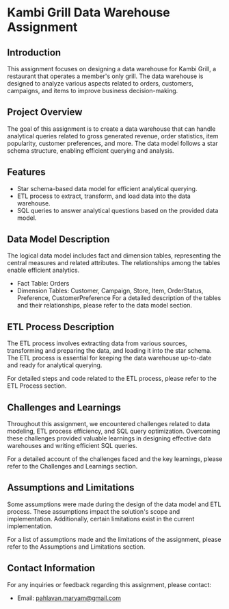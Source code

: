 # Kambi Grill Data Warehouse Assignment


## Introduction
This assignment focuses on designing a data warehouse for Kambi Grill, a restaurant that operates a member's only grill. The data warehouse is designed to analyze various aspects related to orders, customers, campaigns, and items to improve business decision-making.

## Project Overview
The goal of this assignment is to create a data warehouse that can handle analytical queries related to gross generated revenue, order statistics, item popularity, customer preferences, and more. The data model follows a star schema structure, enabling efficient querying and analysis.

## Features
- Star schema-based data model for efficient analytical querying.
- ETL process to extract, transform, and load data into the data warehouse.
- SQL queries to answer analytical questions based on the provided data model.

## Data Model Description
The logical data model includes fact and dimension tables, representing the central measures and related attributes. The relationships among the tables enable efficient analytics.

- Fact Table: Orders
- Dimension Tables: Customer, Campaign, Store, Item, OrderStatus, Preference, CustomerPreference
For a detailed description of the tables and their relationships, please refer to the data model section.

## ETL Process Description
The ETL process involves extracting data from various sources, transforming and preparing the data, and loading it into the star schema. The ETL process is essential for keeping the data warehouse up-to-date and ready for analytical querying.

For detailed steps and code related to the ETL process, please refer to the ETL Process section.

## Challenges and Learnings
Throughout this assignment, we encountered challenges related to data modeling, ETL process efficiency, and SQL query optimization. Overcoming these challenges provided valuable learnings in designing effective data warehouses and writing efficient SQL queries.

For a detailed account of the challenges faced and the key learnings, please refer to the Challenges and Learnings section.

## Assumptions and Limitations
Some assumptions were made during the design of the data model and ETL process. These assumptions impact the solution's scope and implementation. Additionally, certain limitations exist in the current implementation.

For a list of assumptions made and the limitations of the assignment, please refer to the Assumptions and Limitations section.

## Contact Information
For any inquiries or feedback regarding this assignment, please contact:
- Email: pahlavan.maryam@gmail.com
